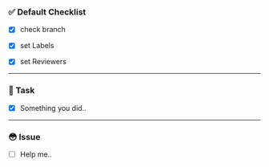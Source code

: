 ### ✅ Default Checklist

- [x] check branch

- [x] set Labels

- [x] set Reviewers

---

### 📕 Task

- [x] Something you did..

---

### 😳 Issue

- [ ] Help me..